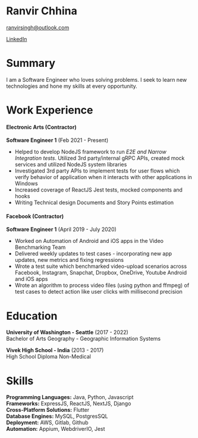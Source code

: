 # Ranvir Chhina

[ranvirsingh@outlook.com](mailto://ranvirsingh@outlook.com)

[LinkedIn](https://www.linkedin.com/in/chhinaranvir/)

# Summary

I am a Software Engineer who loves solving problems. I seek to learn new 
technologies and hone my skills at 
every opportunity.

# Work Experience

#### Electronic Arts (Contractor)

**Software Engineer 1** (Feb 2021 - Present)

- Helped to develop NodeJS framework to run *E2E and Narrow Integration tests*. Utilized 3rd
party/internal gRPC APIs, created mock services and utilized NodeJS system libraries
- Investigated 3rd party APIs to implement tests for user flows which verify behavior of application when
it interacts with other applications in Windows
- Increased coverage of ReactJS Jest tests, mocked components and hooks
- Writing Technical design Documents and Story Points estimation

#### Facebook (Contractor)

**Software Engineer 1** (April 2019 - July 2020)

- Worked on Automation of Android and iOS apps in the Video Benchmarking Team
- Delivered weekly updates to test cases - incorporating new app updates, new metrics and fixing
regressions
- Wrote a test suite which benchmarked video-upload scenarios across Facebook, Instagram, Snapchat,
Dropbox, OneDrive, Youtube Android and iOS apps
- Wrote an algorithm to process video files (using python and ffmpeg) of test cases to detect action like
user clicks with millisecond precision

# Education

**University of Washington - Seattle** (2017 - 2022)  
Bachelor of Arts Geography - Geographic Information Systems

**Vivek High School - India** (2013 - 2017)  
High School Diploma Non-Medical

# Skills

**Programming Languages:**    Java, Python, Javascript  
**Frameworks:**               ExpressJS, ReactJS, NextJS, Django  
**Cross-Platform Solutions:** Flutter  
**Database Engines:**         MySQL, PostgresSQL  
**Deployment:**               AWS, Gitlab, Github  
**Automation:**               Appium, WebdriverIO, Jest  



